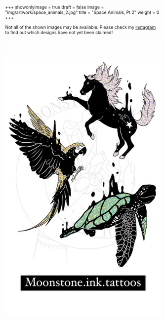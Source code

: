+++
showonlyimage = true
draft = false
image = "img/artwork/space_animals_2.jpg"
title = "Space Animals, Pt 2"
weight = 0
+++

Not all of the shown images may be available. Please check my [instagram](https://www.instagram.com/moonstone.ink.tattoos)
to find out which designs have not yet been claimed!

![image](/img/artwork/space_animals_2.jpg)
